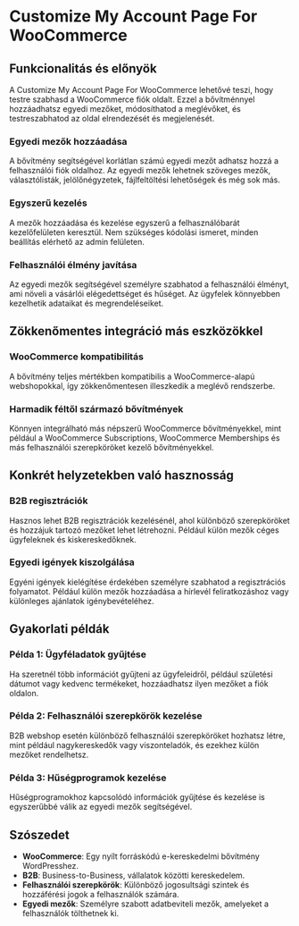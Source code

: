 # Customize My Account Page For WooCommerce

## Funkcionalitás és előnyök

A Customize My Account Page For WooCommerce lehetővé teszi, hogy testre szabhasd a WooCommerce fiók oldalt. Ezzel a bővítménnyel hozzáadhatsz egyedi mezőket, módosíthatod a meglévőket, és testreszabhatod az oldal elrendezését és megjelenését.

### Egyedi mezők hozzáadása

A bővítmény segítségével korlátlan számú egyedi mezőt adhatsz hozzá a felhasználói fiók oldalhoz. Az egyedi mezők lehetnek szöveges mezők, választólisták, jelölőnégyzetek, fájlfeltöltési lehetőségek és még sok más.

### Egyszerű kezelés

A mezők hozzáadása és kezelése egyszerű a felhasználóbarát kezelőfelületen keresztül. Nem szükséges kódolási ismeret, minden beállítás elérhető az admin felületen.

### Felhasználói élmény javítása

Az egyedi mezők segítségével személyre szabhatod a felhasználói élményt, ami növeli a vásárlói elégedettséget és hűséget. Az ügyfelek könnyebben kezelhetik adataikat és megrendeléseiket.

## Zökkenőmentes integráció más eszközökkel

### WooCommerce kompatibilitás

A bővítmény teljes mértékben kompatibilis a WooCommerce-alapú webshopokkal, így zökkenőmentesen illeszkedik a meglévő rendszerbe.

### Harmadik féltől származó bővítmények

Könnyen integrálható más népszerű WooCommerce bővítményekkel, mint például a WooCommerce Subscriptions, WooCommerce Memberships és más felhasználói szerepköröket kezelő bővítményekkel.

## Konkrét helyzetekben való hasznosság

### B2B regisztrációk

Hasznos lehet B2B regisztrációk kezelésénél, ahol különböző szerepköröket és hozzájuk tartozó mezőket lehet létrehozni. Például külön mezők céges ügyfeleknek és kiskereskedőknek.

### Egyedi igények kiszolgálása

Egyéni igények kielégítése érdekében személyre szabhatod a regisztrációs folyamatot. Például külön mezők hozzáadása a hírlevél feliratkozáshoz vagy különleges ajánlatok igénybevételéhez.

## Gyakorlati példák

### Példa 1: Ügyféladatok gyűjtése

Ha szeretnél több információt gyűjteni az ügyfeleidről, például születési dátumot vagy kedvenc termékeket, hozzáadhatsz ilyen mezőket a fiók oldalon.

### Példa 2: Felhasználói szerepkörök kezelése

B2B webshop esetén különböző felhasználói szerepköröket hozhatsz létre, mint például nagykereskedők vagy viszonteladók, és ezekhez külön mezőket rendelhetsz.

### Példa 3: Hűségprogramok kezelése

Hűségprogramokhoz kapcsolódó információk gyűjtése és kezelése is egyszerűbbé válik az egyedi mezők segítségével.

## Szószedet

- **WooCommerce**: Egy nyílt forráskódú e-kereskedelmi bővítmény WordPresshez.
- **B2B**: Business-to-Business, vállalatok közötti kereskedelem.
- **Felhasználói szerepkörök**: Különböző jogosultsági szintek és hozzáférési jogok a felhasználók számára.
- **Egyedi mezők**: Személyre szabott adatbeviteli mezők, amelyeket a felhasználók tölthetnek ki.